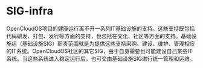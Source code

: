 # SIG-infra

OpenCloudOS项目的健康运行离不开一系列IT基础设施的支持。这些支持既包括代码研发、打包、发行等方面的支持，也包括在文化、社区等方面的支持。基础设施组（基础设施SIG）职责范围就是为提供这些支持采购、建设、维护、管理相应的IT系统。OpenCloudOS社区的其它SIG，由于自身需要也可能建设自己某些IT系统。当这些系统进入稳定运行后，也可交由基础设施SIG进行统一管理和运维。



